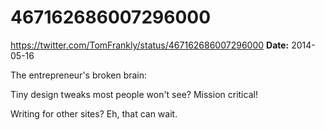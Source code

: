 # 467162686007296000
https://twitter.com/TomFrankly/status/467162686007296000
**Date:** 2014-05-16

The entrepreneur's broken brain:

Tiny design tweaks most people won't see? Mission critical!

Writing for other sites? Eh, that can wait.
